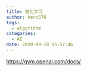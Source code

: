 ```yaml
---
title: 强化学习
author: hero576
tags:
  - algorithm
categories:
  - AI
date: 2020-09-10 15:57:46
---
```




<!-- more -->


https://gym.openai.com/docs/




